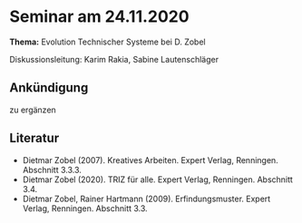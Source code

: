 # Seminar am 24.11.2020

__Thema:__ Evolution Technischer Systeme bei D. Zobel

Diskussionsleitung: Karim Rakia, Sabine Lautenschläger

## Ankündigung

zu ergänzen


## Literatur 

* Dietmar Zobel (2007). Kreatives Arbeiten. Expert Verlag, Renningen.
  Abschnitt 3.3.3.
* Dietmar Zobel (2020). TRIZ für alle. Expert Verlag, Renningen. Abschnitt
  3.4.
* Dietmar Zobel, Rainer Hartmann (2009). Erfindungsmuster. Expert Verlag,
  Renningen. Abschnitt 3.3.
